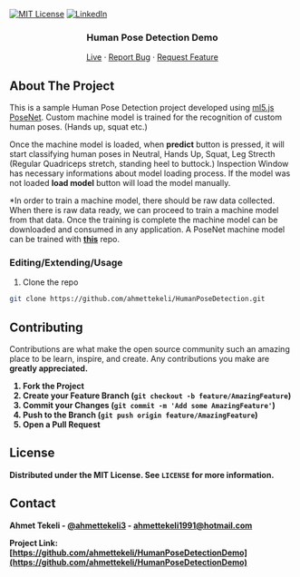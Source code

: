 [![MIT License][license-shield]][license-url]
[![LinkedIn][linkedin-shield]][linkedin-url]

<p align="center">
  <h3 align="center">Human Pose Detection Demo</h3>
  <p align="center">
    <a href="https://humanposedetection.netlify.app/">Live</a>
    ·
    <a href="https://github.com/ahmettekeli/HumanPoseDetectionDemo/issues">Report Bug</a>
    ·
    <a href="https://github.com/ahmettekeli/HumanPoseDetectionDemo/issues">Request Feature</a>
  </p>
</p>

## About The Project

<!-- [![Product Name Screen Shot][product-screenshot]](live demo link goes here) -->

<p>  This is a sample Human Pose Detection project developed using <a href="https://learn.ml5js.org/#/reference/posenet">ml5.js PoseNet</a>.
Custom machine model is trained for the recognition of custom human poses. (Hands up, squat etc.)</p>

<p>  Once the machine model is loaded, when <strong>predict</strong> button is pressed, it will start classifying human poses in Neutral, Hands Up, Squat, Leg Strecth (Regular Quadriceps stretch, standing heel to buttock.) Inspection Window has necessary informations about model loading process. If the model was not loaded <strong>load model</strong> button will load the model manually.</p> 

<p>*In order to train a machine model, there should be raw data collected. When there is raw data ready, we can proceed to train a machine model from that data. Once the training is complete the machine model can be downloaded and consumed in any application. A PoseNet machine model can be trained with <a href="https://github.com/ahmettekeli/HumanPoseDetection"> <strong>this</strong></a> repo.</p>


### Editing/Extending/Usage

1. Clone the repo

```sh
git clone https://github.com/ahmettekeli/HumanPoseDetection.git
```


## Contributing

Contributions are what make the open source community such an amazing place to be learn, inspire, and create. Any contributions you make are <strong>greatly appreciated<strong>.

1. Fork the Project
2. Create your Feature Branch (`git checkout -b feature/AmazingFeature`)
3. Commit your Changes (`git commit -m 'Add some AmazingFeature'`)
4. Push to the Branch (`git push origin feature/AmazingFeature`)
5. Open a Pull Request

## License

Distributed under the MIT License. See `LICENSE` for more information.

## Contact

Ahmet Tekeli - [@ahmettekeli3](https://twitter.com/ahmettekeli3) - ahmettekeli1991@hotmail.com

Project Link: [https://github.com/ahmettekeli/HumanPoseDetectionDemo](https://github.com/ahmettekeli/HumanPoseDetectionDemo)

[license-shield]: https://img.shields.io/github/license/othneildrew/Best-README-Template.svg?style=flat-square
[license-url]: https://github.com/ahmettekeli/HumanPoseDetectionDemo/blob/master/license.txt
[linkedin-shield]: https://img.shields.io/badge/-LinkedIn-black.svg?style=flat-square&logo=linkedin&colorB=555
[linkedin-url]: https://www.linkedin.com/in/tekeliahmet/
[product-screenshot]: https://github.com/ahmettekeli/HumanPoseDetectionDemo/
